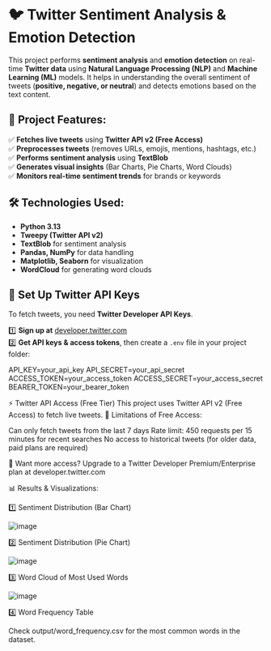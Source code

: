 # 🐦 Twitter Sentiment Analysis & Emotion Detection  

This project performs **sentiment analysis** and **emotion detection** on real-time **Twitter data** using **Natural Language Processing (NLP)** and **Machine Learning (ML)** models. It helps in understanding the overall sentiment of tweets (**positive, negative, or neutral**) and detects emotions based on the text content.  


## 📌 **Project Features**:

✅ **Fetches live tweets** using **Twitter API v2 (Free Access)**  
✅ **Preprocesses tweets** (removes URLs, emojis, mentions, hashtags, etc.)  
✅ **Performs sentiment analysis** using **TextBlob**  
✅ **Generates visual insights** (Bar Charts, Pie Charts, Word Clouds)  
✅ **Monitors real-time sentiment trends** for brands or keywords  


## 🛠 **Technologies Used**:

- **Python 3.13**  
- **Tweepy (Twitter API v2)**  
- **TextBlob** for sentiment analysis  
- **Pandas, NumPy** for data handling  
- **Matplotlib, Seaborn** for visualization  
- **WordCloud** for generating word clouds  


## 🔑 **Set Up Twitter API Keys**
To fetch tweets, you need **Twitter Developer API Keys**.  

1️⃣ **Sign up at** [developer.twitter.com](https://developer.twitter.com/)  
2️⃣ **Get API keys & access tokens**, then create a `.env` file in your project folder:  

API_KEY=your_api_key
API_SECRET=your_api_secret
ACCESS_TOKEN=your_access_token
ACCESS_SECRET=your_access_secret
BEARER_TOKEN=your_bearer_token

⚡ Twitter API Access (Free Tier)
This project uses Twitter API v2 (Free Access) to fetch live tweets.
📌 Limitations of Free Access:

Can only fetch tweets from the last 7 days
Rate limit: 450 requests per 15 minutes for recent searches
No access to historical tweets (for older data, paid plans are required)

📢 Want more access? Upgrade to a Twitter Developer Premium/Enterprise plan at developer.twitter.com

📊 Results & Visualizations:

1️⃣ Sentiment Distribution (Bar Chart)

 ![image](https://github.com/user-attachments/assets/f4a5d22f-50a4-4909-8579-1505c74f99f6)


2️⃣ Sentiment Distribution (Pie Chart)

![image](https://github.com/user-attachments/assets/d7e36c2b-7b68-4af5-8db3-38220e8bfa0c)


3️⃣ Word Cloud of Most Used Words

![image](https://github.com/user-attachments/assets/da3b975b-292f-4084-95a1-43f1a471a449)


4️⃣ Word Frequency Table

Check output/word_frequency.csv for the most common words in the dataset.
